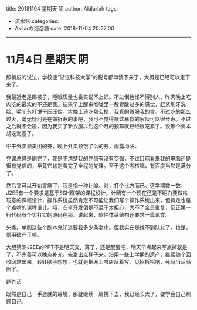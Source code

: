 title: 20181104 星期天 阴
author: Akilarlxh
tags:
  - 流水账
categories:
  - Akilarの泡泡糖
date: 2018-11-04 20:27:00
---
# 11月4日 星期天 阴

照楠皮的说法，学校连“浙江科技大学”的税号都申请下来了，大概是已经可以定下来了。

我最近老是踢被子，睡眠质量也委实说不上好。不过倒也怪不得别人，昨天晚上吃肉吃的最欢的不还是我。结果早上醒来喉咙里一股胃酸过多的感觉，赶紧刷牙洗脸，嚼个苏打饼干压压惊。大晚上还吃那么撑，我真的佩服我的胃。不过吃的那么过火，毫无疑问是在做折寿的事吧，我可不觉得暴饮暴食的家伙可以很长寿。不过之后就不会啦，因为我买了新衣服以后这个月的预算就已经很吃紧了。没那个资本胡吃海塞了。

中午外卖领美团的券，晚上外卖领饿了么的券，雨露均沾。

党课总算是刷完了，我是不清楚我的党信有没有变强，不过目前看来我的电脑还是很有党信的，毕竟它肯定看完了全程的党课。至于这个考核嘛，有百度当然是满分了。

然后又可以开始胃痛了，我是指一种比喻。对，打个比方而已。这学期数一数，J2EE有一个要求是基于SSH框架的课程设计，计网有一个现在还是不明白要做啥玩意的课程设计，操作系统虽然肯定不可能让我们写个操作系统出来，但肯定也是个难啃的课程设计。哦，安卓开发倒是不至于太担心，大不了全员重复，反正第一行代码有个实打实的源码在那。说起来，软件体系结构还要求一篇论文。

头疼。单刷这些个副本鬼知道要我多少条老命。但我实在是找不到队友了。也是，信用破产了呗。

大胆猜测J2EE的PPT不是明天交，算了，还是醒醒吧，明天早点起来写点掉就是了，不完善可以晚点补充。先拿出点样子来。沿用一些上学期的遗产，继续编个回收网站出来，转转脑子想想，也就是把网上书店反着写，见招拆招吧，死马当活马医了。

题外话

既然是自己一手造就的窘境，那就继续一肩挑下去，我已经长大了，要学会自己照顾自己。


